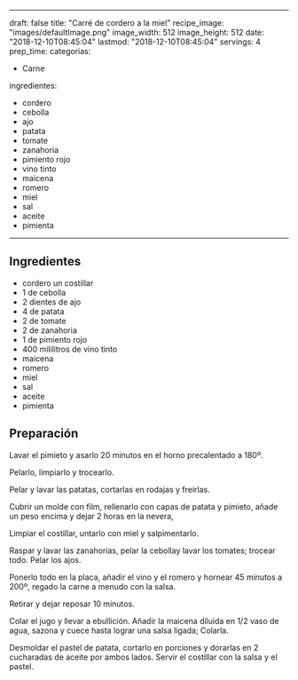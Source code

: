 
---
draft: false
title: "Carré de cordero a la miel"
recipe_image: "images/defaultImage.png"
image_width: 512
image_height: 512
date: "2018-12-10T08:45:04"
lastmod: "2018-12-10T08:45:04"
servings: 4
prep_time: 
categorias:
  - Carne

ingredientes:
  - cordero
  - cebolla
  - ajo
  - patata
  - tomate
  - zanahoria
  - pimiento rojo
  - vino tinto
  - maicena
  - romero
  - miel
  - sal
  - aceite
  - pimienta
---

## Ingredientes
- cordero un costillar
- 1  de cebolla
- 2 dientes de ajo
- 4  de patata
- 2  de tomate
- 2  de zanahoria
- 1  de pimiento rojo
- 400 mililitros de vino tinto
- maicena
- romero
- miel
- sal
- aceite
- pimienta

## Preparación
Lavar el pimieto y asarlo 20 minutos en el horno precalentado a 180º.

Pelarlo, limpiarlo y trocearlo.

Pelar y lavar las patatas, cortarlas en rodajas y freirlas.

Cubrir un molde con film, rellenarlo con capas de patata y pimieto, añade un peso encima y dejar 2 horas en la nevera,

Limpiar el costillar, untarlo con miel y salpimentarlo.

Raspar y lavar las zanahorias, pelar la cebollay lavar los tomates; trocear todo. Pelar los ajos.

Ponerlo todo en la placa, añadir el vino y el romero y hornear 45 minutos a 200º, regado la carne a menudo con la salsa.

Retirar y dejar reposar 10 minutos.

Colar el jugo y llevar a ebullición. Añadir la maicena diluida en 1/2 vaso de agua, sazona y cuece hasta lograr una salsa ligada; Colarla.

Desmoldar el pastel de patata, cortarlo en porciones y dorarlas en 2 cucharadas de aceite por ambos lados. Servir el costillar con la salsa y el pastel.


